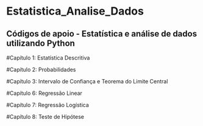 # Estatistica_Analise_Dados

## Códigos de apoio - Estatística e análise de dados utilizando Python


#Capítulo 1: Estatística Descritiva

#Capítulo 2: Probabilidades

#Capítulo 3: Intervalo de Confiança e Teorema do Limite Central

#Capítulo 6: Regressão Linear

#Capítulo 7: Regressão Logística

#Capítulo 8: Teste de Hipótese
